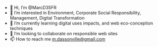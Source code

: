 - 👋 Hi, I’m @MarcD35FR
- 👀 I’m interested in Environment, Corporate Social Responsibility, Management, Digital Transformation
- 🌱 I’m currently learning digital uses impacts, and web eco-conception techniques
- 💞️ I’m looking to collaborate on responsible web sites
- 📫 How to reach me m.dassonville@gmail.com

<!---
MarcD35FR/MarcD35FR is a ✨ special ✨ repository because its `README.md` (this file) appears on your GitHub profile.
You can click the Preview link to take a look at your changes.
--->
